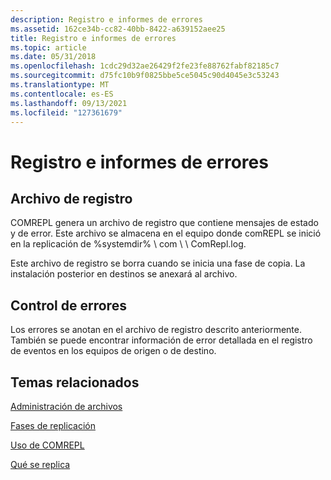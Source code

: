 ```yaml
---
description: Registro e informes de errores
ms.assetid: 162ce34b-cc82-40bb-8422-a639152aee25
title: Registro e informes de errores
ms.topic: article
ms.date: 05/31/2018
ms.openlocfilehash: 1cdc29d32ae26429f2fe23fe88762fabf82185c7
ms.sourcegitcommit: d75fc10b9f0825bbe5ce5045c90d4045e3c53243
ms.translationtype: MT
ms.contentlocale: es-ES
ms.lasthandoff: 09/13/2021
ms.locfileid: "127361679"
---
```

# <a name="logging-and-error-reporting"></a>Registro e informes de errores

## <a name="log-file"></a>Archivo de registro

COMREPL genera un archivo de registro que contiene mensajes de estado y de error. Este archivo se almacena en el equipo donde comREPL se inició en la replicación de %systemdir% \\ com \\ \\ ComRepl.log.

Este archivo de registro se borra cuando se inicia una fase de copia. La instalación posterior en destinos se anexará al archivo.

## <a name="error-handling"></a>Control de errores

Los errores se anotan en el archivo de registro descrito anteriormente. También se puede encontrar información de error detallada en el registro de eventos en los equipos de origen o de destino.

## <a name="related-topics"></a>Temas relacionados

<dl> <dt>

[Administración de archivos](file-management.md)
</dt> <dt>

[Fases de replicación](replication-phases.md)
</dt> <dt>

[Uso de COMREPL](using-comrepl.md)
</dt> <dt>

[Qué se replica](what-gets-replicated.md)
</dt> </dl>

 

 



